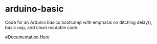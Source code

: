 # arduino-basic
Code for an Ardunio basics bootcamp with emphasis on ditching delay(), basic oop, and clean readable code.

#[Documentation Here](https://tilarduino.wordpress.com/2015/11/29/rfc-arduino-bootcamp-basic-a-different-approach/)

